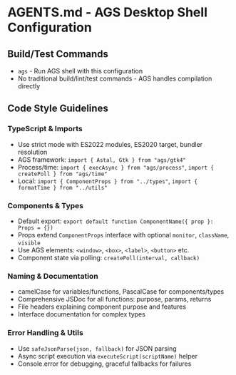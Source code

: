 # AGENTS.md - AGS Desktop Shell Configuration

## Build/Test Commands
- `ags` - Run AGS shell with this configuration
- No traditional build/lint/test commands - AGS handles compilation directly

## Code Style Guidelines

### TypeScript & Imports
- Use strict mode with ES2022 modules, ES2020 target, bundler resolution
- AGS framework: `import { Astal, Gtk } from "ags/gtk4"`
- Process/time: `import { execAsync } from "ags/process"`, `import { createPoll } from "ags/time"`
- Local: `import { ComponentProps } from "../types"`, `import { formatTime } from "../utils"`

### Components & Types
- Default export: `export default function ComponentName({ prop }: Props = {})`
- Props extend `ComponentProps` interface with optional `monitor`, `className`, `visible`
- Use AGS elements: `<window>`, `<box>`, `<label>`, `<button>` etc.
- Component state via polling: `createPoll(interval, callback)`

### Naming & Documentation
- camelCase for variables/functions, PascalCase for components/types
- Comprehensive JSDoc for all functions: purpose, params, returns
- File headers explaining component purpose and features
- Interface documentation for complex types

### Error Handling & Utils
- Use `safeJsonParse(json, fallback)` for JSON parsing
- Async script execution via `executeScript(scriptName)` helper
- Console.error for debugging, graceful fallbacks for failures